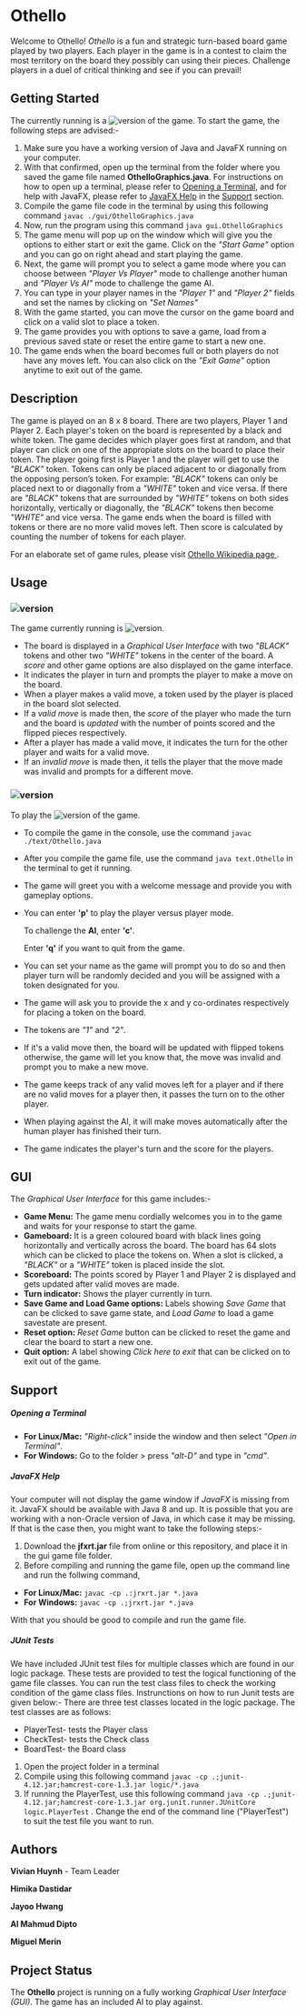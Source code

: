 # Othello
Welcome to Othello! *Othello* is a fun and strategic turn-based board game played by two players. 
Each player in the game is in a contest to claim the most territory on the board they possibly can using their pieces. Challenge
players in a duel of critical thinking and see if you can prevail!

## Getting Started
The currently running is a ![version](https://img.shields.io/badge/version-GUI--3.0-green.svg?style=flat-square) of the game. To start the game, the
following steps are advised:-
1. Make sure you have a working version of Java and JavaFX running on your computer.
2. With that confirmed, open up the terminal from the folder where you saved the game file named **OthelloGraphics.java**. For instructions on how to open up a terminal, please refer to [Opening a Terminal](#opening-a-terminal), and for help with JavaFX, please refer to [JavaFX Help](#javafx-help) in the [Support](#support) section.
3. Compile the game file code in the terminal by using this following command ```javac ./gui/OthelloGraphics.java```
4. Now, run the program using this command ```java gui.OthelloGraphics```
5. The game menu will pop up on the window which will give you the options to either start or exit the game. Click on the *"Start Game"* option and you can go on right ahead and start playing the game.
6. Next, the game will prompt you to select a game mode where you can choose between *"Player Vs Player"* mode to challenge another human and *"Player Vs AI"* mode to challenge the game AI.
9. You can type in your player names in the *"Player 1"* and *"Player 2"* fields and set the names by clicking on *"Set Names"*
10. With the game started, you can move the cursor on the game board and click on a valid slot to place a token.
11. The game provides you with options to save a game, load from a previous saved state or reset the entire game to start a new one.
12. The game ends when the board becomes full or both players do not have any moves left. You can also click on the *"Exit Game"* option anytime to exit out of the game.

## Description
The game is played on an 8 x 8 board. There are two players, Player 1 and Player 2. Each player's token on the board is represented by a black and white token. The game decides which player goes first at random, and that player can click on one of the appropiate slots on the board to place their token. The player going first is Player 1 and the player will get to use the *"BLACK"* token. Tokens can only be placed adjacent to or diagonally from the opposing person’s token. For example: *"BLACK"* tokens can only be placed next to or diagonally from a *"WHITE"* token and vice versa. If there are *"BLACK"* tokens that are surrounded by *"WHITE"* tokens on both sides horizontally, vertically or diagonally, the *"BLACK"* tokens then become *"WHITE"* and vice versa. The game ends when the board is filled with tokens or there are no more valid moves left. Then score is calculated by counting the number of tokens for each player.

For an elaborate set of game rules, please visit [Othello Wikipedia page ](https://en.wikipedia.org/wiki/Reversi).

## Usage
### ![version](https://img.shields.io/badge/version-GUI--3.0-green.svg?style=flat-square)
The game currently running is ![version](https://img.shields.io/badge/version-GUI--3.0-green.svg?style=flat-square).
- The board is displayed in a *Graphical User Interface* with two *"BLACK"* tokens and other two *"WHITE"* tokens in the center of the board. A *score* and other game options are also displayed on the game interface.
- It indicates the player in turn and prompts the player to make a move on the board.
- When a player makes a valid move, a token used by the player is placed in the board slot selected.
- If a *valid move* is made then, the *score* of the player who made the turn and the board is *updated* with the number of points scored and the flipped pieces respectively.
- After a player has made a valid move, it indicates the turn for the other player and waits for a valid move.
- If an *invalid move* is made then, it tells the player that the move made was invalid and prompts for a different move.

### ![version](https://img.shields.io/badge/version-text--based-lightgrey.svg?style=flat-square)
To play the ![version](https://img.shields.io/badge/version-text--based-lightgrey.svg?style=flat-square) of the game.
- To compile the game in the console, use the command ```javac ./text/Othello.java``` 
- After you compile the game file, use the command ```java text.Othello``` in the terminal to get it running.
- The game will greet you with a welcome message and provide you with gameplay options.
- You can enter **'p'** to play the player versus player mode.
  
  To challenge the **AI**, enter **'c'**.
  
  Enter **'q'** if you want to quit from the game.
- You can set your name as the game will prompt you to do so and then player turn will be randomly decided and you will be assigned with a token designated for you.
- The game will ask you to provide the x and y co-ordinates respectively for placing a token on the board.
- The tokens are *"1"* and *"2"*.
- If it's a valid move then, the board will be updated with flipped tokens otherwise, the game will let you know that, the move was invalid and prompt you to make a new move.
- The game keeps track of any valid moves left for a player and if there are no valid moves for a player then, it passes the turn on to the other player.
- When playing against the AI, it will make moves automatically after the human player has finished their turn.
- The game indicates the player's turn and the score for the players.
## GUI
The *Graphical User Interface* for this game includes:-
- **Game Menu:** The game menu cordially welcomes you in to the game and waits for your response to start the game.
- **Gameboard:** It is a green coloured board with black lines going horizontally and vertically across the board. The board has 64 slots which can be clicked to place the tokens on. When a slot is clicked, a *"BLACK"* or a *"WHITE"* token is placed inside the slot.
- **Scoreboard:** The points scored by Player 1 and Player 2 is displayed and gets updated after valid moves are made.
- **Turn indicator:** Shows the player currently in turn.
- **Save Game and Load Game options:** Labels showing *Save Game* that can be clicked to save game state, and *Load Game* to load a game savestate are present.
- **Reset option:** *Reset Game* button can be clicked to reset the game and clear the board to start a new one.
- **Quit option:** A label showing *Click here to exit* that can be clicked on to exit out of the game.

## Support
##### Opening a Terminal
- **For Linux/Mac:** *"Right-click"* inside the window and then select *"Open in Terminal"*.
- **For Windows:** Go to the folder > press *"alt-D"* and type in *"cmd"*.

##### JavaFX Help
Your computer will not display the game window if *JavaFX* is missing from it. JavaFX should be available with Java 8 and up. It is possible that you are working with a non-Oracle version of Java, in which case it may be missing. If that is the case then, you might want to take the following steps:-
1. Download the **jfxrt.jar** file from online or this repository, and place it in the gui game file folder.
2. Before compiling and running the game file, open up the command line and run the follwing command,
- **For Linux/Mac:** ```javac -cp .:jrxrt.jar *.java```
- **For Windows:**  ```javac -cp .;jrxrt.jar *.java```

With that you should be good to compile and run the game file.

##### JUnit Tests
We have included JUnit test files for multiple classes which are found in our logic package. These tests are provided to test the logical functioning of the game file classes. You can run the test class files to check the working condition of the game class files. Instrunctions on how to run Junit tests are given below:-
There are three test classes located in the logic package. The test classes are as follows:
  - PlayerTest- tests the Player class
  - CheckTest- tests the Check class
  - BoardTest- the Board class
1. Open the project folder in a terminal
2. Compile using this following command ```javac -cp .;junit-4.12.jar;hamcrest-core-1.3.jar logic/*.java```
3. If running the PlayerTest, use this following command ```java -cp .;junit-4.12.jar;hamcrest-core-1.3.jar org.junit.runner.JUnitCore logic.PlayerTest``` . Change the end of the command line ("PlayerTest") to suit the test file you want to run.


## Authors
**Vivian Huynh** - Team Leader

**Himika Dastidar**

**Jayoo Hwang**

**Al Mahmud Dipto** 

**Miguel Merin**

## Project Status
The **Othello** project is running on a fully working *Graphical User Interface (GUI)*. The game has an included AI to play against.
